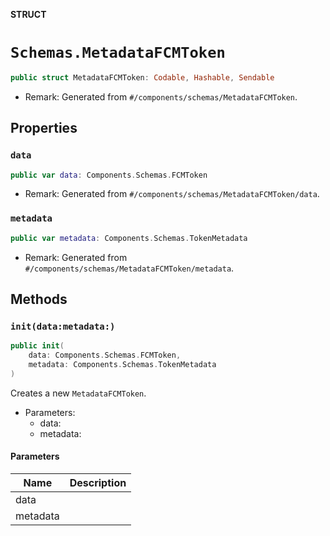**STRUCT**

# `Schemas.MetadataFCMToken`

```swift
public struct MetadataFCMToken: Codable, Hashable, Sendable
```

- Remark: Generated from `#/components/schemas/MetadataFCMToken`.

## Properties
### `data`

```swift
public var data: Components.Schemas.FCMToken
```

- Remark: Generated from `#/components/schemas/MetadataFCMToken/data`.

### `metadata`

```swift
public var metadata: Components.Schemas.TokenMetadata
```

- Remark: Generated from `#/components/schemas/MetadataFCMToken/metadata`.

## Methods
### `init(data:metadata:)`

```swift
public init(
    data: Components.Schemas.FCMToken,
    metadata: Components.Schemas.TokenMetadata
)
```

Creates a new `MetadataFCMToken`.

- Parameters:
  - data:
  - metadata:

#### Parameters

| Name | Description |
| ---- | ----------- |
| data |  |
| metadata |  |